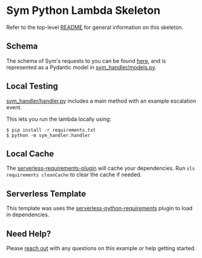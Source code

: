 # Sym Python Lambda Skeleton

Refer to the top-level [README](../README.md) for general information on this skeleton.

## Schema

The schema of Sym's requests to you can be found [here](https://sym.stoplight.io/docs/sym-reporting), and is represented as a Pydantic model in [sym_handler/models.py](sym_handler/models.py).


## Local Testing

[sym_handler/handler.py](sym_handler/handler.py) includes a main method with an example escalation event.

This lets you run the lambda locally using:

```
$ pip install -r requirements.txt
$ python -m sym_handler.handler
```

## Local Cache

The [serverless-requirements-plugin](https://www.serverless.com/plugins/serverless-python-requirements/) will cache your dependencies. Run `sls requirements cleanCache` to clear the cache if needed.

## Serverless Template

This template was uses the [serverless-python-requirements](https://www.serverless.com/plugins/serverless-python-requirements/) plugin to load in dependencies.

## Need Help?

Please [reach out](https://docs.symops.com/docs/support) with any questions on this example or help getting started.
